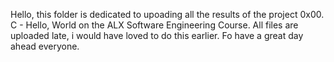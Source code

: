 Hello, this folder is dedicated to upoading all the results of the project 0x00. C - Hello, World on the ALX Software Engineering Course.
All files are uploaded late, i would have loved to do this earlier.
Fo have a great day ahead everyone.

